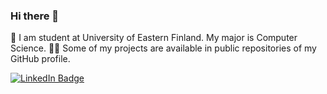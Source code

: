 ### Hi there 👋

<!--
**Si1ex/Si1ex** is a ✨ _special_ ✨ repository because its `README.md` (this file) appears on your GitHub profile.

Here are some ideas to get you started:

- 🔭 I’m currently working on ...
- 🌱 I’m currently learning ...
- 👯 I’m looking to collaborate on ...
- 🤔 I’m looking for help with ...
- 💬 Ask me about ...
- 📫 How to reach me: ...
- 😄 Pronouns: ...
- ⚡ Fun fact: ...
-->
📙 I am student at University of Eastern Finland. My major is Computer Science.
👨‍💻 Some of my projects are available in public repositories of my GitHub profile.
<div id="linkedin">
  <a href="https://www.linkedin.com/in/danielkurhinen/">
    <img src="https://img.shields.io/badge/LinkedIn-blue?style=for-the-badge&logo=linkedin&logoColor=white" alt="LinkedIn Badge"/>
  </a>
 </div>
 <div id="views">
  <a href="https://komarev.com/ghpvc/Si1ex">
    <img src="https://komarev.com/ghpvc/?username=your-github-username&style=flat-square&color=blue" alt=""/>
  </a>
 </div>
